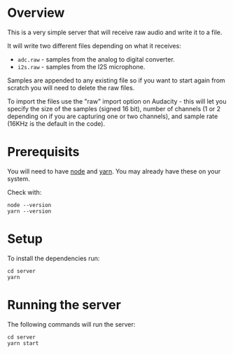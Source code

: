 # Overview
This is a very simple server that will receive raw audio and write it to a file.

It will write two different files depending on what it receives:

* `adc.raw` - samples from the analog to digital converter.
* `i2s.raw` - samples from the I2S microphone.

Samples are appended to any existing file so if you want to start again from scratch you will need to delete the raw files.

To import the files use the "raw" import option on Audacity - this will let you specify the size of the samples (signed 16 bit), number of channels (1 or 2 depending on if you are capturing one or two channels), and sample rate (16KHz is the default in the code).

# Prerequisits

You will need to have [node](https://nodejs.org/en/download/) and [yarn](https://classic.yarnpkg.com/en/docs/install/#mac-stable). You may already have these on your system.

Check with:

```
node --version
yarn --version
```

# Setup

To install the dependencies run:

```
cd server
yarn
```

# Running the server

The following commands will run the server:

```
cd server
yarn start
```
